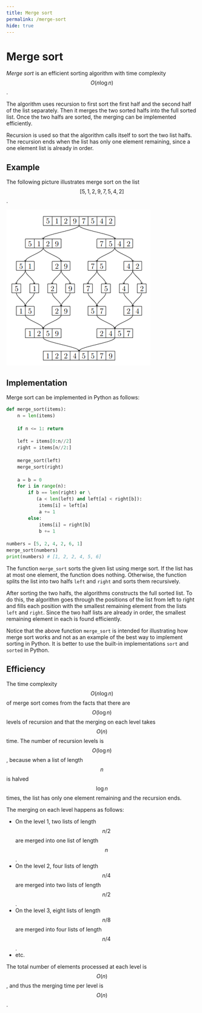 ```yaml
---
title: Merge sort
permalink: /merge-sort
hide: true
---
```


# Merge sort

_Merge sort_ is an efficient sorting algorithm with time complexity $$O(n \log n)$$.

The algorithm uses recursion to first sort the first half and the second half of the list separately. Then it merges the two sorted halfs into the full sorted list. Once the two halfs are sorted, the merging can be implemented efficiently.

Recursion is used so that the algorithm calls itself to sort the two list halfs. The recursion ends when the list has only one element remaining, since a one element list is already in order.

## Example

The following picture illustrates merge sort on the list $$[5,1,2,9,7,5,4,2]$$.

![](lomitusjarjestaminen.png)

## Implementation

Merge sort can be implemented in Python as follows:

```python
def merge_sort(items):
    n = len(items)

    if n <= 1: return

    left = items[0:n//2]
    right = items[n//2:]

    merge_sort(left)
    merge_sort(right)

    a = b = 0
    for i in range(n):
        if b == len(right) or \
           (a < len(left) and left[a] < right[b]):
            items[i] = left[a]
            a += 1
        else:
            items[i] = right[b]
            b += 1
        
numbers = [5, 2, 4, 2, 6, 1]
merge_sort(numbers)
print(numbers) # [1, 2, 2, 4, 5, 6]
```

The function `merge_sort` sorts the given list using merge sort. If the list has at most one element, the function does nothing. Otherwise, the function splits the list into two halfs `left` and `right` and sorts them recursively.

After sorting the two halfs, the algorithms constructs the full sorted list. To do this, the algorithm goes through the positions of the list from left to right and fills each position with the smallest remaining element from the lists `left` and `right`. Since the two half lists are already in order, the smallest remaining element in each is found efficiently.

Notice that the above function `merge_sort` is intended for illustrating how merge sort works and not as an example of the best way to implement sorting in Python. It is better to use the built-in implementations `sort` and `sorted` in Python.

## Efficiency

The time complexity $$O(n \log n)$$ of merge sort comes from the facts that there are $$O(\log n)$$ levels of recursion and that the merging on each level takes $$O(n)$$ time. The number of recursion levels is $$O(\log n)$$, because when a list of length $$n$$ is halved $$\log n$$ times, the list has only one element remaining and the recursion ends.

The merging on each level happens as follows:

* On the level 1, two lists of length $$n/2$$ are merged into one list of length $$n$$.
* On the level 2, four lists of length $$n/4$$ are merged into two lists of length $$n/2$$.
* On the level 3, eight lists of length $$n/8$$ are merged into four lists of length $$n/4$$.
* etc.

The total number of elements processed at each level is $$O(n)$$, and thus the merging time per level is $$O(n)$$.
